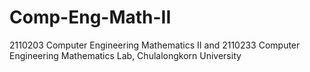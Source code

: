 # Comp-Eng-Math-II
2110203 Computer Engineering Mathematics II and 2110233 Computer Engineering Mathematics Lab, Chulalongkorn University
